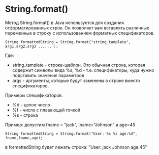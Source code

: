 # String.format()

Метод String.format() в Java используется для создания отформатированных строк.
Он позволяет вам вставлять различные переменные в строку с использованием форматных спецификаторов.
~~~
String formattedString = String.format("string_tamplate", arg1,arg2,arg3 ...... );
~~~
Где:

- string_tamplate - строка-шаблон. Это обычная строка, которая содержит символы вида %s, %d - т.е. спецификаторы, куда нужно
  подставить значения параметров
- args - аргументы, которые будут заменены в строке вместо спецификаторов.

Примеры спецификаторов:

- %d - целое число
- %f - число с плавающей точкой
- %s - строка

Пример: допустим fname = "jack", lname="Johnson" а age=45
~~~
String formattedString = String.format("User: %s %s age:%d", fname,lname,age);
~~~
в formattedString будет лежать строка: "User: jack Johnson age:45"